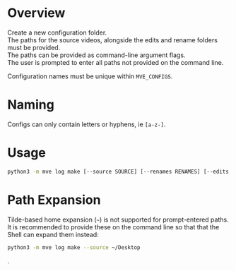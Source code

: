 # Overview

Create a new configuration folder.  
The paths for the source videos, alongside the edits and rename folders must be provided.  
The paths can be provided as command-line argument flags.  
The user is prompted to enter all paths not provided on the command line.

Configuration names must be unique within `MVE_CONFIGS`.

# Naming

Configs can only contain letters or hyphens, ie `[a-z-]`.

# Usage

```sh
python3 -m mve log make [--source SOURCE] [--renames RENAMES] [--edits EDITS] config
```

# Path Expansion

Tilde-based home expansion (`~`) is not supported for prompt-entered paths.  
It is recommended to provide these on the command line so that that the Shell can expand them instead:

```sh
python3 -m mve log make --source ~/Desktop
```

.
